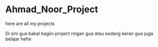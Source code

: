 # Ahmad_Noor_Project
here are all my projects

Di sini gua bakal bagiin project ringan gua atau sedang keran gua juga belajar hehe
